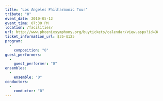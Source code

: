 ```yaml
---
title: 'Los Angeles Philharmonic Tour'
tribute: "0"
event_date: 2010-05-12
event_time: 07:30 PM
location: /facilities/
url: http://www.phoenixsymphony.org/buytickets/calendar/view.aspx?id=3840
ticket_information_url: $35-$125
program: 
  -
    composition: "0"
guest_performers: 
  -
    guest_performer: "0"
ensembles: 
  -
    ensemble: "0"
conductors: 
  -
    conductor: "0"
---
```

